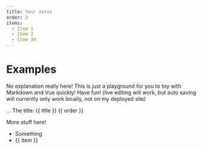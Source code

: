 ```yaml
---
title: Your notes
order: 2
items: 
  - Item 1
  - Item 2
  - Item 30
---
```


# Examples

No explanation really here! This is just a playground for you to toy with Markdown and Vue quickly! Have fun! (live editing will work, but auto saving will currently only work locally, not on my deployed site)

...
The title: {{ title }} {{ order }}

More stuff here! 

<ul>
<li> Something </li>
<li v-for="item in items">{{ item }} </li>
</ul>
